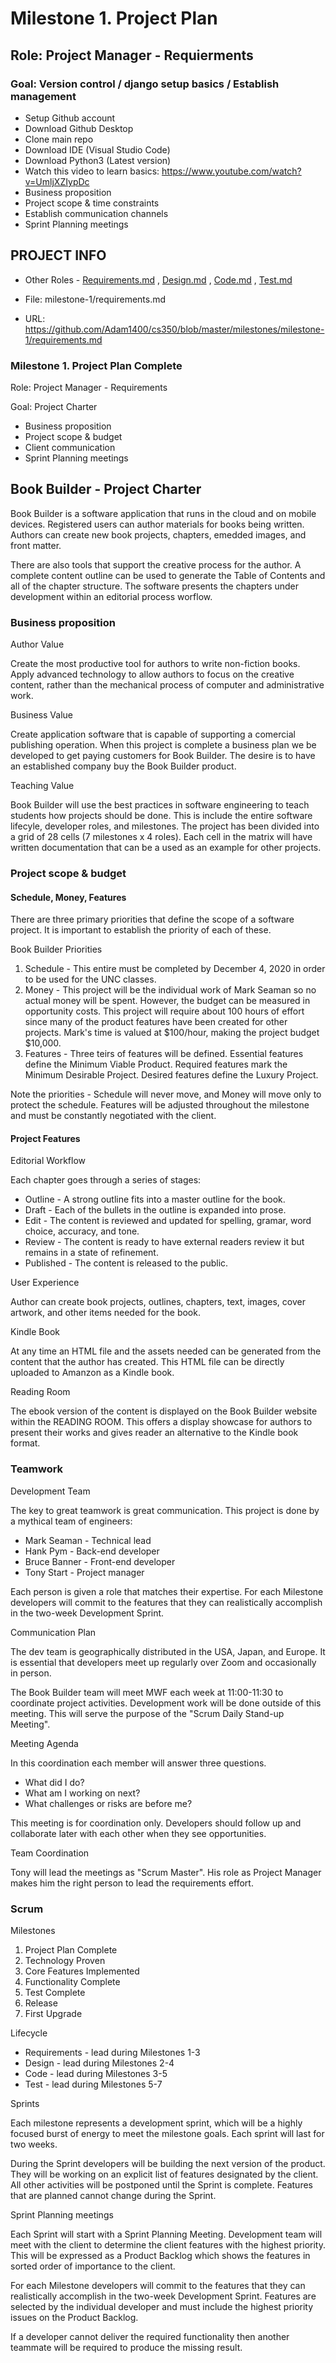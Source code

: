
# Milestone 1. Project Plan

## Role: Project Manager - Requierments

### Goal: Version control / django setup basics / Establish management

* Setup Github account
* Download Github Desktop
* Clone main repo
* Download IDE (Visual Studio Code) 
* Download Python3 (Latest version)
* Watch this video to learn basics: https://www.youtube.com/watch?v=UmljXZIypDc
* Business proposition
* Project scope & time constraints
* Establish communication channels
* Sprint Planning meetings


## PROJECT INFO


* Other Roles - [Requirements.md](requirements.md)
, [Design.md](design.md)
, [Code.md](code.md)
, [Test.md](test.md)



* File: milestone-1/requirements.md

* URL: https://github.com/Adam1400/cs350/blob/master/milestones/milestone-1/requirements.md


### Milestone 1. Project Plan Complete



Role: Project Manager - Requirements

Goal: Project Charter

* Business proposition
* Project scope & budget
* Client communication
* Sprint Planning meetings



## Book Builder - Project Charter

Book Builder is a software application that runs in the cloud and on mobile devices. 
Registered users can author materials for books being written.  Authors can create new
book projects, chapters, emedded images, and front matter.  

There are also tools that support the creative process for the author.  A complete content
outline can be used to generate the Table of Contents and all of the chapter structure. 
The software presents the chapters under development within an editorial process worflow.


### Business proposition

Author Value

Create the most productive tool for authors to write non-fiction books. Apply advanced
technology to allow authors to focus on the creative content, rather than the mechanical
process of computer and administrative work.

Business Value

Create application software that is capable of supporting a comercial publishing operation.
When this project is complete a business plan we be developed to get paying customers for
Book Builder.  The desire is to have an established company buy the Book Builder product.

Teaching Value

Book Builder will use the best practices in software engineering to teach students how
projects should be done.  This is include the entire software lifecyle, developer roles, 
and milestones.  The project has been divided into a grid of 28 cells 
(7 milestones x 4 roles).
Each cell in the matrix will have written documentation that can be a used as an example 
for other projects.


### Project scope & budget

#### Schedule, Money, Features

There are three primary priorities that define the scope of a software project.  It is 
important to establish the priority of each of these.  

Book Builder Priorities

1. Schedule - This entire must be completed by December 4, 2020 in order to be used for the
UNC classes.
2. Money - This project will be the individual work of Mark Seaman so no actual money will
be spent.  However, the budget can be measured in opportunity costs.  This project will
require about 100 hours of effort since many of the product features have been created for
other projects.  Mark's time is valued at $100/hour, making the project budget $10,000.
3. Features - Three teirs of features will be defined. Essential features define the 
Minimum Viable Product. Required features mark the Minimum Desirable Project.  Desired 
features define the Luxury Project.

Note the priorities - Schedule will never move, and Money will move only to protect 
the schedule.  Features will be adjusted throughout the milestone and must be constantly
negotiated with the client.


#### Project Features

Editorial Workflow

Each chapter goes through a series of stages:

* Outline - A strong outline fits into a master outline for the book.
* Draft - Each of the bullets in the outline is expanded into prose.
* Edit - The content is reviewed and updated for spelling, gramar, word choice, accuracy, 
and tone.
* Review - The content is ready to have external readers review it but remains in a
state of refinement.
* Published - The content is released to the public.

User Experience

Author can create book projects, outlines, chapters, text, images, cover artwork, and other
items needed for the book.

Kindle Book

At any time an HTML file and the assets needed can be generated from the content that the
author has created.  This HTML file can be directly uploaded to Amanzon as a Kindle book.

Reading Room

The ebook version of the content is displayed on the Book Builder website within the 
READING ROOM.  This offers a display showcase for authors to present their works and gives
reader an alternative to the Kindle book format.


### Teamwork

Development Team

The key to great teamwork is great communication.  This project is done by a mythical 
team of engineers:

* Mark Seaman - Technical lead
* Hank Pym - Back-end developer
* Bruce Banner - Front-end developer
* Tony Start - Project manager

Each person is given a role that matches their expertise. For each Milestone developers will
commit to the features that they can realistically accomplish in the two-week 
Development Sprint.

Communication Plan

The dev team is geographically distributed in the USA, Japan, and Europe.
It is essential that developers meet up regularly over Zoom and occasionally in person.

The Book Builder team will meet MWF each week at 11:00-11:30 to coordinate 
project activities.  Development work will be done outside of this meeting.
This will serve the
purpose of the "Scrum Daily Stand-up Meeting".

Meeting Agenda

In this coordination each member will answer three questions.

* What did I do?
* What am I working on next?
* What challenges or risks are before me?

This meeting is for coordination only.  Developers should follow up and collaborate
later with each other when they see opportunities.

Team Coordination

Tony will lead the meetings as "Scrum Master".  His role as Project Manager makes him
the right person to lead the requirements effort.


### Scrum

Milestones

1. Project Plan Complete
2. Technology Proven
3. Core Features Implemented
4. Functionality Complete
5. Test Complete
6. Release
7. First Upgrade

Lifecycle

* Requirements - lead during Milestones 1-3
* Design - lead during Milestones 2-4
* Code - lead during Milestones 3-5
* Test  - lead during Milestones 5-7

Sprints

Each milestone represents a development sprint, which will be a highly focused burst 
of energy to meet the milestone goals.  Each sprint will last for two weeks.

During the Sprint developers will be building the next version of the product.  They will
be working on an explicit list of features designated by the client.  All other activities
will be postponed until the Sprint is complete.  Features that are planned cannot change 
during the Sprint.

Sprint Planning meetings

Each Sprint will start with a Sprint Planning Meeting.  Development team will meet with 
the client to determine the client features with the highest priority.  This will be 
expressed as a Product Backlog which shows the features in sorted order of importance to 
the client.

For each Milestone developers will
commit to the features that they can realistically accomplish in the two-week 
Development Sprint.  Features are selected by the individual developer and must include 
the highest priority issues on the Product Backlog.

If a developer cannot deliver the required functionality then another teammate will be 
required to produce the missing result.
